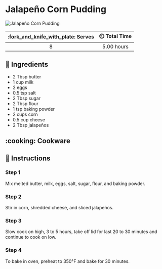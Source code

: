 # Jalapeño Corn Pudding

![Jalapeño Corn Pudding](../assets/images/jalapeño-corn-pudding.jpg)

| :fork_and_knife_with_plate: Serves | :timer_clock: Total Time |
|:----------------------------------:|:-----------------------: |
| 8 | 5.00 hours |

## :salt: Ingredients

- 2 Tbsp butter
- 1 cup milk
- 2 eggs
- 0.5 tsp salt
- 2 Tbsp sugar
- 2 Tbsp flour
- 1 tsp baking powder
- 2 cups corn
- 0.5 cup cheese
- 2 Tbsp jalapeños

## :cooking: Cookware

## :pencil: Instructions

### Step 1

Mix melted butter, milk, eggs, salt, sugar, flour, and baking powder.

### Step 2

Stir in corn, shredded cheese, and sliced jalapeños.

### Step 3

Slow cook on high, 3 to 5 hours, take off lid for last 20 to 30 minutes and continue to cook on low.

### Step 4

To bake in oven, preheat to 350°F and bake for 30 minutes.
